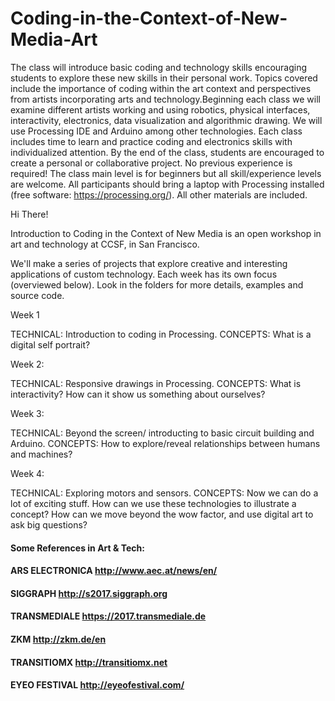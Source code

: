 # Coding-in-the-Context-of-New-Media-Art
The class will introduce basic coding and technology skills encouraging students to explore these new skills in their personal work. Topics covered include the importance of coding within the art context and perspectives from artists incorporating arts and technology.Beginning each class we will examine different artists working and using robotics, physical interfaces, interactivity, electronics, data visualization and algorithmic drawing. We will use Processing IDE and Arduino among other technologies. Each class includes time to learn and practice coding and electronics skills with individualized attention. By the end of the class, students are encouraged to create a personal or collaborative project. No previous experience is required! The class main level is for beginners but all skill/experience levels are welcome. All participants should bring a laptop with Processing installed (free software: https://processing.org/). All other materials are included.

Hi There!

Introduction to Coding in the Context of New Media is an open workshop in art and technology at CCSF, in San Francisco.

We'll make a series of projects that explore creative and interesting applications of custom technology. Each week has its own focus (overviewed below). Look in the folders for more details, examples and source code.

Week 1

TECHNICAL: Introduction to coding in Processing. 
CONCEPTS: What is a digital self portrait?

Week 2:

TECHNICAL: Responsive drawings in Processing. 
CONCEPTS: What is interactivity? How can it show us something about ourselves?

Week 3:

TECHNICAL: Beyond the screen/ introducting to basic circuit building and Arduino. 
CONCEPTS: How to explore/reveal relationships between humans and machines?

Week 4:

TECHNICAL: Exploring motors and sensors. 
CONCEPTS: Now we can do a lot of exciting stuff. How can we use these technologies to illustrate a concept? How can we move beyond the wow factor, and use digital art to ask big questions?

#### Some References in Art & Tech:
#### ARS ELECTRONICA http://www.aec.at/news/en/
#### SIGGRAPH http://s2017.siggraph.org
#### TRANSMEDIALE https://2017.transmediale.de
#### ZKM http://zkm.de/en
#### TRANSITIOMX http://transitiomx.net
#### EYEO FESTIVAL http://eyeofestival.com/

